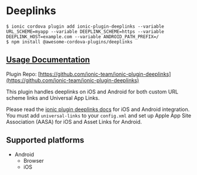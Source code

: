 # Deeplinks

```
$ ionic cordova plugin add ionic-plugin-deeplinks --variable URL_SCHEME=myapp --variable DEEPLINK_SCHEME=https --variable DEEPLINK_HOST=example.com --variable ANDROID_PATH_PREFIX=/
$ npm install @awesome-cordova-plugins/deeplinks
```

## [Usage Documentation](https://danielsogl.gitbook.io/awesome-cordova-plugins/plugins/deeplinks/)

Plugin Repo: [https://github.com/ionic-team/ionic-plugin-deeplinks](https://github.com/ionic-team/ionic-plugin-deeplinks)

This plugin handles deeplinks on iOS and Android for both custom URL scheme links
and Universal App Links.

Please read the [ionic plugin deeplinks docs](https://github.com/ionic-team/ionic-plugin-deeplinks) for iOS and Android integration.
You must add `universal-links` to your `config.xml` and set up Apple App Site Association (AASA) for iOS and Asset Links for Android.

## Supported platforms

- Android
  - Browser
  - iOS
  



